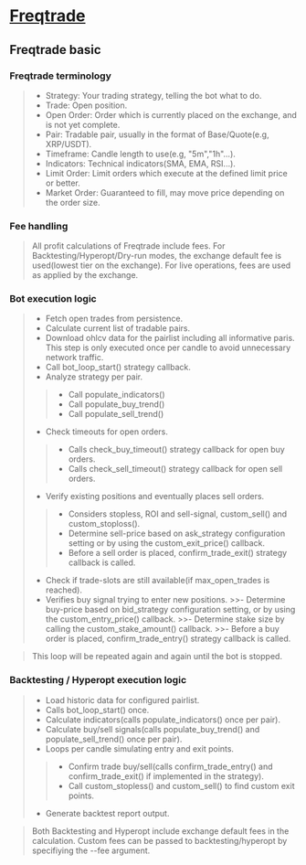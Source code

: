 # [Freqtrade](https://www.freqtrade.io/en/stable/)

## Freqtrade basic
### Freqtrade terminology
>- Strategy: Your trading strategy, telling the bot what to do.
>- Trade: Open position.
>- Open Order: Order which is currently placed on the exchange, and is not yet complete.
>- Pair: Tradable pair, usually in the format of Base/Quote(e.g, XRP/USDT).
>- Timeframe: Candle length to use(e.g, "5m","1h"...).
>- Indicators: Technical indicators(SMA, EMA, RSI...).
>- Limit Order: Limit orders which execute at the defined limit price or better.
>- Market Order: Guaranteed to fill, may move price depending on the order size.

### Fee handling
> All profit calculations of Freqtrade include fees. For Backtesting/Hyperopt/Dry-run modes, the exchange default fee is used(lowest tier on the exchange). For live operations, fees are used as applied by the exchange.

### Bot execution logic
>- Fetch open trades from persistence.
>- Calculate current list of tradable pairs.
>- Download ohlcv data for the pairlist including all informative paris.
   This step is only executed once per candle to avoid unnecessary network traffic.
>- Call bot_loop_start() strategy callback.   
>- Analyze strategy per pair.
   >>- Call populate_indicators()
   >>- Call populate_buy_trend()
   >>- Call populate_sell_trend()
>- Check timeouts for open orders.
   >>- Calls check_buy_timeout() strategy callback for open buy orders.
   >>- Calls check_sell_timeout() strategy callback for open sell orders.
>- Verify existing positions and eventually places sell orders.
   >>- Considers stopless, ROI and sell-signal, custom_sell() and custom_stoploss().
   >>- Determine sell-price based on ask_strategy configuration setting or by using the custom_exit_price() callback.
   >>- Before a sell order is placed, confirm_trade_exit() strategy callback is called.
>- Check if trade-slots are still available(if max_open_trades is reached).
>- Verifies buy signal trying to enter new positions.
    >>- Determine buy-price based on bid_strategy configuration setting, or by using the custom_entry_price() callback.
    >>- Determine stake size by calling the custom_stake_amount() callback.
    >>- Before a buy order is placed, confirm_trade_entry() strategy callback is called.

> This loop will be repeated again and again until the bot is stopped.

### Backtesting / Hyperopt execution logic
>- Load historic data for configured pairlist.
>- Calls bot_loop_start() once.
>- Calculate indicators(calls populate_indicators() once per pair).
>- Calculate buy/sell signals(calls populate_buy_trend() and populate_sell_trend() once per pair).
>- Loops per candle simulating entry and exit points.
   >>- Confirm trade buy/sell(calls confirm_trade_entry() and confirm_trade_exit() if implemented in the strategy).
   >>- Call custom_stopless() and custom_sell() to find custom exit points.
>- Generate backtest report output.

> Both Backtesting and Hyperopt include exchange default fees in the calculation. Custom fees can be passed to backtesting/hyperopt by specifiying the --fee argument.
